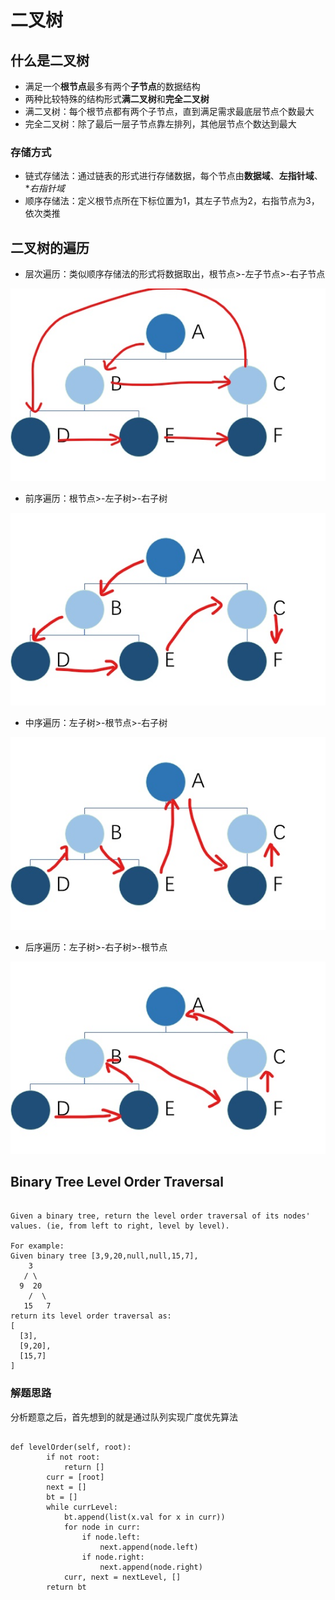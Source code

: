 # 二叉树

## 什么是二叉树

* 满足一个**根节点**最多有两个**子节点**的数据结构
* 两种比较特殊的结构形式**满二叉树**和**完全二叉树**
* 满二叉树：每个根节点都有两个子节点，直到满足需求最底层节点个数最大
* 完全二叉树：除了最后一层子节点靠左排列，其他层节点个数达到最大
### 存储方式
* 链式存储法：通过链表的形式进行存储数据，每个节点由**数据域**、**左指针域**、**右指针域*
* 顺序存储法：定义根节点所在下标位置为1，其左子节点为2，右指节点为3，依次类推
## 二叉树的遍历
* 层次遍历：类似顺序存储法的形式将数据取出，根节点>-左子节点>-右子节点

![text](https://github.com/Burgessz/leetcode_solution/blob/master/Day2/层次遍历.jpg)

* 前序遍历：根节点>-左子树>-右子树

![text](https://github.com/Burgessz/leetcode_solution/blob/master/Day2/前序.jpg)

* 中序遍历：左子树>-根节点>-右子树

![text](https://github.com/Burgessz/leetcode_solution/blob/master/Day2/中序.jpg)

* 后序遍历：左子树>-右子树>-根节点

![text](https://github.com/Burgessz/leetcode_solution/blob/master/Day2/后序.jpg)

## Binary Tree Level Order Traversal

```

Given a binary tree, return the level order traversal of its nodes' values. (ie, from left to right, level by level).

For example:
Given binary tree [3,9,20,null,null,15,7],
    3
   / \
  9  20
    /  \
   15   7
return its level order traversal as:
[
  [3],
  [9,20],
  [15,7]
]

```
### 解题思路

分析题意之后，首先想到的就是通过队列实现广度优先算法

```

def levelOrder(self, root):
        if not root:
            return []
        curr = [root]
        next = []
        bt = []
        while currLevel:
            bt.append(list(x.val for x in curr))
            for node in curr:
                if node.left:
                    next.append(node.left)
                if node.right:
                    next.append(node.right)
            curr, next = nextLevel, []
        return bt

```

